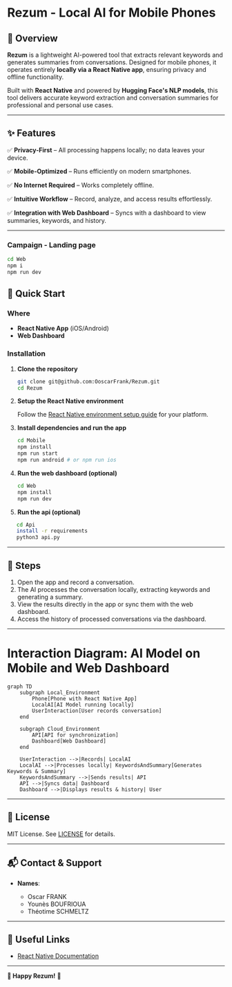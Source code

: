 # **Rezum - Local AI for Mobile Phones**

## **📌 Overview**

**Rezum** is a lightweight AI-powered tool that extracts relevant keywords and generates summaries from conversations. Designed for mobile phones, it operates entirely **locally via a React Native app**, ensuring privacy and offline functionality.

Built with **React Native** and powered by **Hugging Face's NLP models**, this tool delivers accurate keyword extraction and conversation summaries for professional and personal use cases.

---

## **✨ Features**

✅ **Privacy-First** – All processing happens locally; no data leaves your device.

✅ **Mobile-Optimized** – Runs efficiently on modern smartphones.

✅ **No Internet Required** – Works completely offline.

✅ **Intuitive Workflow** – Record, analyze, and access results effortlessly.

✅ **Integration with Web Dashboard** – Syncs with a dashboard to view summaries, keywords, and history.

---

### **Campaign - Landing page**
   ```bash
   cd Web
   npm i
   npm run dev
   ```

## **🚀 Quick Start**

### **Where**

* **React Native App** (iOS/Android)
* **Web Dashboard**

### **Installation**

1. **Clone the repository**

   ```bash
   git clone git@github.com:OoscarFrank/Rezum.git
   cd Rezum
   ```

2. **Setup the React Native environment**

   Follow the [React Native environment setup guide](https://reactnative.dev/docs/environment-setup) for your platform.

3. **Install dependencies and run the app**

   ```bash
   cd Mobile
   npm install
   npm run start
   npm run android # or npm run ios
   ```

4. **Run the web dashboard (optional)**

   ```bash
   cd Web
   npm install
   npm run dev
   ```

5. **Run the api (optional)**
```bash
   cd Api
   install -r requirements
   python3 api.py
```

---

## **🔧 Steps**

1. Open the app and record a conversation.
2. The AI processes the conversation locally, extracting keywords and generating a summary.
3. View the results directly in the app or sync them with the web dashboard.
4. Access the history of processed conversations via the dashboard.

---

# Interaction Diagram: AI Model on Mobile and Web Dashboard

```mermaid
graph TD
    subgraph Local_Environment
        Phone[Phone with React Native App]
        LocalAI[AI Model running locally]
        UserInteraction[User records conversation]
    end

    subgraph Cloud_Environment
        API[API for synchronization]
        Dashboard[Web Dashboard]
    end

    UserInteraction -->|Records| LocalAI
    LocalAI -->|Processes locally| KeywordsAndSummary[Generates Keywords & Summary]
    KeywordsAndSummary -->|Sends results| API
    API -->|Syncs data| Dashboard
    Dashboard -->|Displays results & history| User
```

---

## **📜 License**

MIT License. See [LICENSE](LICENSE) for details.

---

## **📬 Contact & Support**

* **Names**:

  * Oscar FRANK
  * Younès BOUFRIOUA
  * Théotime SCHMELTZ

---

## **🔗 Useful Links**

* [React Native Documentation](https://reactnative.dev/)

---

**🎉 Happy Rezum!** 🚀
